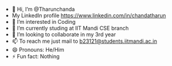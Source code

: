 - 👋 Hi, I’m @Tharunchanda
- My LinkedIn profile https://www.linkedin.com/in/chandatharun
- 👀 I’m interested in Coding
- 🌱 I’m currently studing at IIT Mandi CSE branch
- 💞️ I’m looking to collaborate in my 3rd year
- 📫 To reach me just mail to b23121@students.iitmandi.ac.in
- 😄 Pronouns: He/Him
- ⚡ Fun fact: Nothing

<!---
Tharunchanda/Tharunchanda is a ✨ special ✨ repository because its `README.md` (this file) appears on your GitHub profile.
You can click the Preview link to take a look at your changes.
--->
